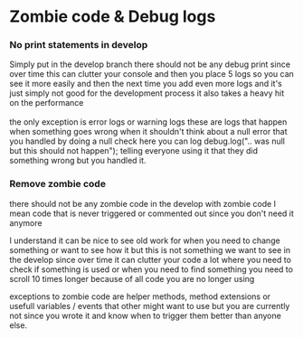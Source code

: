 # Zombie code & Debug logs

### No print statements in develop&#x20;

Simply put in the develop branch there should not be any debug print since over time this can clutter your console and then you place 5 logs so you can see it more easily and then the next time you add even more logs and it's just simply not good for the development process it also takes a heavy hit on the performance \
\
the only exception is error logs or warning logs these are logs that happen when something goes wrong when it shouldn't think about a null error that you handled by doing a null check here you can log debug.log(".. was null but this should not happen"); telling everyone using it that they did something wrong but you handled it.&#x20;

### Remove zombie code

there should not be any zombie code in the develop with zombie code I mean code that is never triggered or commented out since you don't need it anymore&#x20;

I understand it can be nice to see old work for when you need to change something or want to see how it but this is not something we want to see in the develop since over time it can clutter your code a lot where you need to check if something is used or when you need to find something you need to scroll 10 times longer because of all code you are no longer using&#x20;

exceptions to zombie code are helper methods, method extensions or usefull variables / events that other might want to use but you are currently not since you wrote it and know when to trigger them better than anyone else.&#x20;

